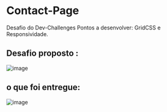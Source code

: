 # Contact-Page
 Desafio do Dev-Challenges
 Pontos a desenvolver:
 GridCSS e Responsividade.
## Desafio proposto :
![image](https://github.com/MellTins/Contact-Page/assets/113524300/e9442973-4e68-4f23-aa58-ffb4cfa1e784)

## o que foi entregue:
![image](https://github.com/MellTins/Contact-Page/assets/113524300/e7485bb3-9770-4ae3-b542-0527c371f271) 

